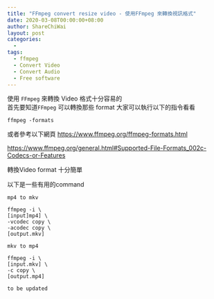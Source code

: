 ```yaml
---
title: "FFmpeg convert resize video - 使用FFmpeg 來轉換視訊格式"
date: 2020-03-08T00:00:00+08:00
author: ShareChiWai
layout: post
categories:
  -
tags:
  - ffmpeg
  - Convert Video
  - Convert Audio
  - Free software
---
```


使用 `FFmpeg` 來轉換 Video 格式十分容易的  
首先要知道`FFmpeg` 可以轉換那些 format
大家可以執行以下的指令看看
```
ffmpeg -formats
```
或者參考以下網頁
https://www.ffmpeg.org/ffmpeg-formats.html

https://www.ffmpeg.org/general.html#Supported-File-Formats_002c-Codecs-or-Features

轉換Video format 十分簡單  

以下是一些有用的command  

`mp4 to mkv`
```
ffmpeg -i \
[input]mp4] \
-vcodec copy \
-acodec copy \
[output.mkv]
```

`mkv to mp4`
```
ffmpeg -i \
[input.mkv] \
-c copy \
[output.mp4]
```

`to be updated`


